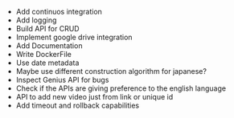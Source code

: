 - Add continuos integration
- Add logging
- Build API for CRUD
- Implement google drive integration
- Add Documentation
- Write DockerFile
- Use date metadata
- Maybe use different construction algorithm for japanese?
- Inspect Genius API for bugs
- Check if the APIs are giving preference to the english language
- API to add new video just from link or unique id
- Add timeout and rollback capabilities
